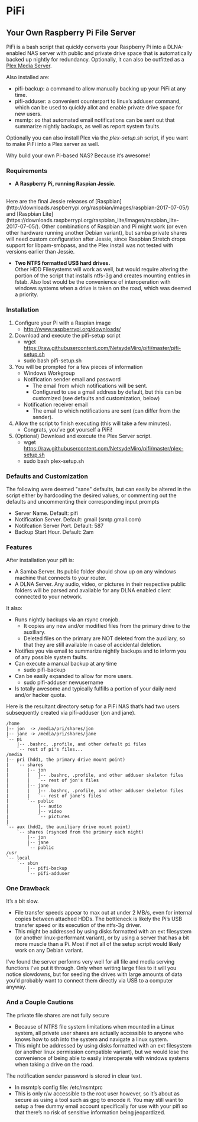 PiFi
====
Your Own Raspberry Pi File Server
------------------------------------

PiFi is a bash script that quickly converts your Raspberry Pi into a DLNA-enabled NAS server with public and private drive space that is automatically backed up nightly for redundancy.  Optionally, it can also be outfitted as a [Plex Media Server](https://www.plex.tv/).

Also installed are: 
- pifi-backup: a command to allow manually backing up your PiFi at any time.
- pifi-adduser: a convenient counterpart to linux’s adduser command, which can be used to quickly allot and enable private drive space for new users. 
- msmtp: so that automated email notifications can be sent out that summarize nightly backups, as well as report system faults.

Optionally you can also install Plex via the *plex-setup.sh* script, if you want to make PiFi into a Plex server as well. 

Why build your own Pi-based NAS?  Because it’s awesome!  

### Requirements

- **A Raspberry Pi, running Raspian Jessie**.
<br/>
Here are the final Jessie releases of [Raspbian](http://downloads.raspberrypi.org/raspbian/images/raspbian-2017-07-05/) and [Raspbian Lite](https://downloads.raspberrypi.org/raspbian_lite/images/raspbian_lite-2017-07-05/). 
Other combinations of Raspbian and Pi might work (or even other hardware running another Debian variant), but samba private shares will need custom configuration after Jessie, since Raspbian Stretch drops support for libpam-smbpass, and the Plex install was not tested with versions earlier than Jessie.  

- **Two NTFS formatted USB hard drives.**
<br/>Other HDD Filesystems will work as well, but would require altering the portion of the script that installs ntfs-3g and creates mounting entries in fstab. Also lost would be the convenience of interoperation with windows systems when a drive is taken on the road, which was deemed a priority. 


### Installation

1. Configure your Pi with a Raspian image
   - http://www.raspberrypi.org/downloads/
2. Download and execute the pifi-setup script
   - wget https://raw.githubusercontent.com/NetsydeMiro/pifi/master/pifi-setup.sh
   - sudo bash pifi-setup.sh
3. You will be prompted for a few pieces of information
   - Windows Workgroup
   - Notification sender email and password
     - The email from which notifications will be sent.
     - Configured to use a gmail address by default, but this can be customized (see defaults and customization, below)
   - Notification receiver email
     - The email to which notifications are sent (can differ from the sender). 
4. Allow the script to finish executing (this will take a few minutes).  
   - Congrats, you’ve got yourself a PiFi! 
5. (Optional)  Download and execute the Plex Server script. 
   - wget https://raw.githubusercontent.com/NetsydeMiro/pifi/master/plex-setup.sh
   - sudo bash plex-setup.sh


### Defaults and Customization

The following were deemed "sane" defaults, but can easily be altered in the script either by hardcoding the desired values, or commenting out the defaults and uncommenting their corresponding input prompts

- Server Name. Default: pifi
- Notification Server. Default: gmail (smtp.gmail.com)
- Notifcation Server Port. Default: 587
- Backup Start Hour. Default: 2am

### Features

After installation your pifi is: 

- A Samba Server.  Its public folder should show up on any windows machine that connects to your router.  
- A DLNA Server.  Any audio, video, or pictures in their respective public folders will be parsed and available for any DLNA enabled client connected to your network. 

It also: 

- Runs nightly backups via an rsync cronjob.
  - It copies any new and/or modified files from the primary drive to the auxiliary.  
  - Deleted files on the primary are NOT deleted from the auxiliary, so that they are still available in case of accidental deletion. 
- Notifies you via email to summarize nightly backups and to inform you of any possible system faults.
- Can execute a manual backup at any time
  - sudo pifi-backup
- Can be easily expanded to allow for more users.
  - sudo pifi-adduser newusername
- Is totally awesome and typically fulfills a portion of your daily nerd and/or hacker quota.

Here is the resultant directory setup for a PiFi NAS that’s had two users subsequently created via pifi-adduser (jon and jane).

    /home
    |-- jon  -> /media/pri/shares/jon
    |-- jane -> /media/pri/shares/jane
    `-- pi
        |-- .bashrc, .profile, and other default pi files
        `-- rest of pi's files...
    /media
    |-- pri (hdd1, the primary drive mount point)
    |   `-- shares
    |       |-- jon 
    |       |   |-- .bashrc, .profile, and other adduser skeleton files
    |       |   `-- rest of jon's files
    |       |-- jane
    |       |   |-- .bashrc, .profile, and other adduser skeleton files
    |       |   `-- rest of jane's files
    |       `-- public
    |           |-- audio
    |           |-- video
    |           `-- pictures
    |   
    `-- aux (hdd2, the auxiliary drive mount point)
        `-- shares (rsynced from the primary each night)
            |-- jon 
            |-- jane
            `-- public
    /usr
    `-- local
        `-- sbin
            |-- pifi-backup 
            `-- pifi-adduser


### One Drawback

It’s a bit slow.

- File transfer speeds appear to max out at under 2 MB/s, even for internal copies between attached HDDs.  The bottleneck is likely the Pi’s USB transfer speed or its execution of the ntfs-3g driver.  
- This might be addressed by using disks formatted with an ext filesystem (or another linux-performant variant), or by using a server that has a bit more muscle than a Pi.  Most if not all of the setup script would likely work on any Debian variant. 

I've found the server performs very well for all file and media serving functions I've put it through.  Only when writing large files to it will you notice slowdowns, but for seeding the drives with large amounts of data you'd probably want to connect them directly via USB to a computer anyway.  

### And a Couple Cautions

The private file shares are not fully secure

- Because of NTFS file system limitations when mounted in a Linux system, all private user shares are actually accessible to anyone who knows how to ssh into the system and navigate a linux system.  
- This might be addressed by using disks formatted with an ext filesystem (or another linux permission compatible variant), but we would lose the convenience of being able to easily interoperate with windows systems when taking a drive on the road. 

The notification sender password is stored in clear text.

- In msmtp’s config file: /etc/msmtprc
- This is only r/w accessible to the root user however, so it’s about as secure as using a tool such as gpg to encode it. You may still want to setup a free dummy email account specifically for use with your pifi so that there’s no risk of sensitive information being jeopardized. 

